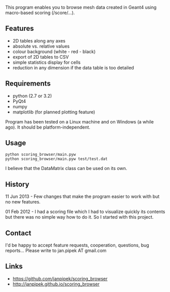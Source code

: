 This program enables you to browse mesh data created in Geant4
using macro-based scoring (/score/...).

Features
--------
* 2D tables along any axes
* absolute vs. relative values
* colour background (white - red - black)
* export of 2D tables to CSV
* simple statistics display for cells
* reduction in any dimension if the data table is too detailed

Requirements
------------
* python (2.7 or 3.2)
* PyQt4
* numpy
* matplotlib (for planned plotting feature)

Program has been tested on a Linux machine and on Windows (a while ago).
It should be platform-independent.

Usage
-----

    python scoring_browser/main.pyw
    python scoring_browser/main.pyw test/test.dat

I believe that the DataMatrix class can be used on its own.

History
-------
11 Jun 2013 - Few changes that make the program easier to work with but no new features.

01 Feb 2012 - I had a scoring file which I had to visualize quickly its contents but there
	was no simple way how to do it. So I started with this project.
	
Contact
-------
I'd be happy to accept feature requests, cooperation, questions, bug reports...
Please write to jan.pipek AT gmail.com


Links
-----
* https://github.com/janpipek/scoring_browser
* http://janpipek.github.io/scoring_browser
